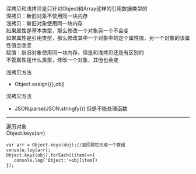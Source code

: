 深拷贝和浅拷贝是只针对Object和Array这样的引用数据类型的  
深拷贝：新旧对象不使用同一块内存  
浅拷贝：新旧对象使用同一块内存  
    如果属性是基本类型，那么修改一个对象另一个不会变    
    如果属性是引用类型，那么修改其中一个对象中的这个属性值，另一个对象的该属性值会改变  
赋值：新旧对象使用同一块内存，但是和浅拷贝还是有区别的  
    不管属性是什么类型，修改一个对象，其他也会变  

浅拷贝方法    
* Object.assign({},obj)  

深拷贝方法 
* JSON.parse(JSON.stringfy())  但是不能处理函数  
 ----  

 遍历对象   
 Object.keys(arr)
 ```
var arr = Object.keys(obj);//返回属性形成一个数组
console.log(arr);
Object.keys(obj).forEach((item)=>{
    console.log('Object:'+obj[item])
});
```
